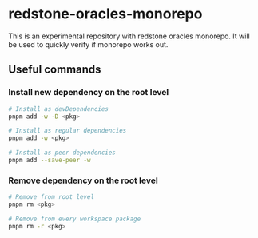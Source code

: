 # redstone-oracles-monorepo

This is an experimental repository with redstone oracles monorepo. It will be used to quickly verify if monorepo works out.

## Useful commands

### Install new dependency on the root level

```sh
# Install as devDependencies
pnpm add -w -D <pkg>

# Install as regular dependencies
pnpm add -w <pkg>

# Install as peer dependencies
pnpm add --save-peer -w
```

### Remove dependency on the root level

```sh
# Remove from root level
pnpm rm <pkg>

# Remove from every workspace package
pnpm rm -r <pkg>
```
